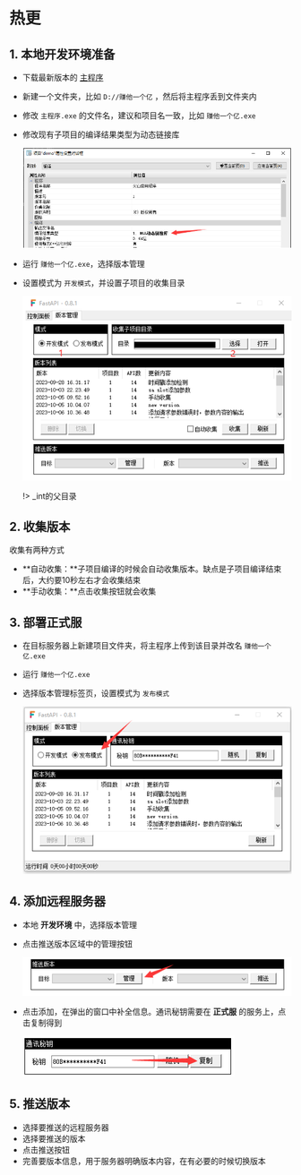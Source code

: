 # 热更

## 1. 本地开发环境准备

- 下载最新版本的 [主程序](https://wway.lanzoub.com/s/fsmain)

- 新建一个文件夹，比如 `D://赚他一个亿` ，然后将主程序丢到文件夹内

- 修改 `主程序.exe` 的文件名，建议和项目名一致，比如 `赚他一个亿.exe`

- 修改现有子项目的编译结果类型为动态链接库

  ![image-20231011113123121](热更.assets/image-20231011113123121.png)

- 运行 `赚他一个亿.exe`，选择版本管理

- 设置模式为 `开发模式`，并设置子项目的收集目录

  ![image-20231011113810482](热更.assets/image-20231011113810482.png)

  !> _int的父目录



## 2. 收集版本

收集有两种方式

- **自动收集：**子项目编译的时候会自动收集版本。缺点是子项目编译结束后，大约要10秒左右才会收集结束
- **手动收集：**点击收集按钮就会收集



## 3. 部署正式服

- 在目标服务器上新建项目文件夹，将主程序上传到该目录并改名 `赚他一个亿.exe`

- 运行 `赚他一个亿.exe`

- 选择版本管理标签页，设置模式为 `发布模式`

  ![image-20231011114000605](热更.assets/image-20231011114000605.png)



## 4. 添加远程服务器

- 本地 **开发环境** 中，选择版本管理

- 点击推送版本区域中的管理按钮

  ![image-20231011114120848](热更.assets/image-20231011114120848.png)

- 点击添加，在弹出的窗口中补全信息。通讯秘钥需要在 **正式服** 的服务上，点击复制得到

  ![image-20231011114318099](热更.assets/image-20231011114318099.png)



## 5. 推送版本

- 选择要推送的远程服务器
- 选择要推送的版本
- 点击推送按钮
- 完善要版本信息，用于服务器明确版本内容，在有必要的时候切换版本



